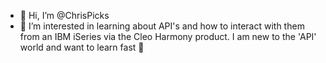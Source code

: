 - 👋 Hi, I’m @ChrisPicks
- 👀 I’m interested in learning about API's and how to interact with them from an IBM iSeries via the Cleo Harmony product.
I am new to the 'API' world and want to learn fast 🤔


<!---
ChrisPicks/ChrisPicks is a ✨ special ✨ repository because its `README.md` (this file) appears on your GitHub profile.
You can click the Preview link to take a look at your changes.
--->
